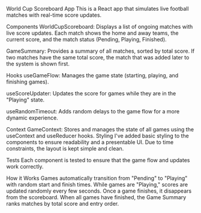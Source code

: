 World Cup Scoreboard App
This is a React app that simulates live football matches with real-time score updates.

Components
WorldCupScoreboard:
Displays a list of ongoing matches with live score updates. Each match shows the home and away teams, the current score, and the match status (Pending, Playing, Finished).

GameSummary:
Provides a summary of all matches, sorted by total score. If two matches have the same total score, the match that was added later to the system is shown first.

Hooks
useGameFlow:
Manages the game state (starting, playing, and finishing games).

useScoreUpdater:
Updates the score for games while they are in the "Playing" state.

useRandomTimeout:
Adds random delays to the game flow for a more dynamic experience.

Context
GameContext:
Stores and manages the state of all games using the useContext and useReducer hooks.
Styling
I've added basic styling to the components to ensure readability and a presentable UI. Due to time constraints, the layout is kept simple and clean.

Tests
Each component is tested to ensure that the game flow and updates work correctly.

How it Works
Games automatically transition from "Pending" to "Playing" with random start and finish times.
While games are "Playing," scores are updated randomly every few seconds.
Once a game finishes, it disappears from the scoreboard.
When all games have finished, the Game Summary ranks matches by total score and entry order.

